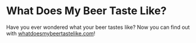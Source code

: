 # What Does My Beer Taste Like?

Have you ever wondered what your beer tastes like? Now you can find out with [whatdoesmybeertastelike.com][wdmbtl]!

[wdmbtl]: http://whatdoesmybeertastelike.com
